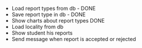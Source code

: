 -   Load report types from db - DONE
-   Save report type in db - DONE
-   Show charts about report types DONE
-   Load locality from db
-   Show student his reports
-   Send message when report is accepted or rejected
